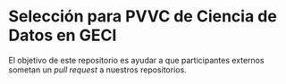 # Selección para PVVC de Ciencia de Datos en GECI

El objetivo de este repositorio es ayudar a que participantes externos sometan un
_pull request_ a nuestros repositorios.
